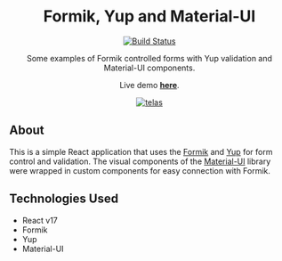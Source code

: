 <div align="center">

# Formik, Yup and Material-UI

[![Build Status][build-badge]][build]

Some examples of Formik controlled forms with Yup validation and Material-UI components.

Live demo **[here](http://joserogeriofilho.github.io/formik-yup-material-ui-poc)**.

[![telas](https://user-images.githubusercontent.com/12038461/126855699-3ae9171a-cf5d-409b-b570-c931582ebab0.png)](http://joserogeriofilho.github.io/formik-yup-material-ui-poc)

</div>

## About

This is a simple React application that uses the [Formik](https://formik.org/) and [Yup](https://github.com/jquense/yup) for form control and validation. The visual components of the [Material-UI](https://material-ui.com/) library were wrapped in custom components for easy connection with Formik.

## Technologies Used

- React v17
- Formik
- Yup
- Material-UI

[build]: https://github.com/joserogeriofilho/formik-yup-material-ui-poc/actions?query=workflow%3Anode-build
[build-badge]: https://img.shields.io/github/workflow/status/joserogeriofilho/formik-yup-material-ui-poc/node-build?label=Build
